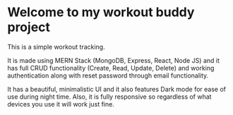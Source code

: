 # Welcome to my workout buddy project

This is a simple workout tracking.

It is made using MERN Stack (MongoDB, Express, React, Node JS) and it has full CRUD functionality (Create, Read, Update, Delete) and working authentication along with
reset password through email functionality.

It has a beautiful, minimalistic UI and it also features Dark mode for ease of use during night time.
Also, it is fully responsive so regardless of what devices you use it will work just fine.
